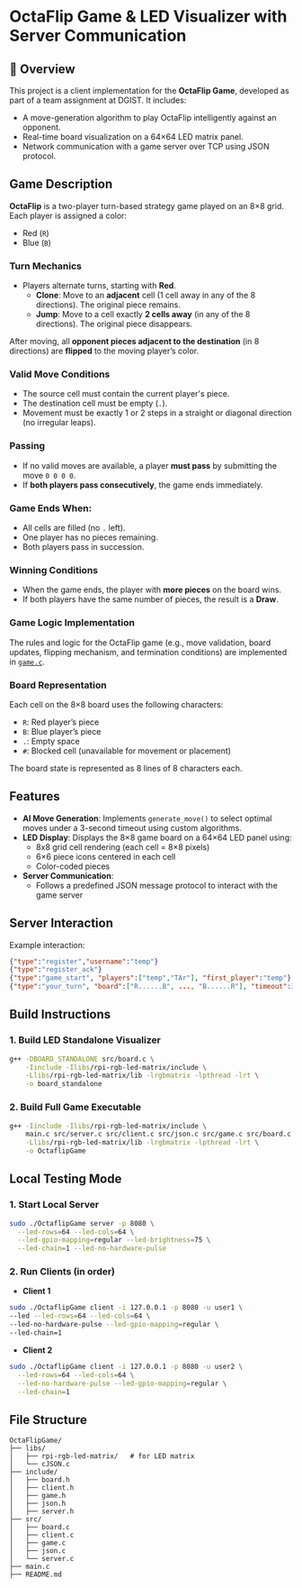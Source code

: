 # OctaFlip Game & LED Visualizer with Server Communication

## 📌 Overview
This project is a client implementation for the **OctaFlip Game**, developed as part of a team assignment at DGIST. It includes:
- A move-generation algorithm to play OctaFlip intelligently against an opponent.
- Real-time board visualization on a 64×64 LED matrix panel.
- Network communication with a game server over TCP using JSON protocol.

## Game Description

**OctaFlip** is a two-player turn-based strategy game played on an 8×8 grid. Each player is assigned a color:
- Red (`R`)
- Blue (`B`)

### Turn Mechanics
- Players alternate turns, starting with **Red**.
  - **Clone**: Move to an **adjacent** cell (1 cell away in any of the 8 directions). The original piece remains.
  - **Jump**: Move to a cell exactly **2 cells away** (in any of the 8 directions). The original piece disappears.

After moving, all **opponent pieces adjacent to the destination** (in 8 directions) are **flipped** to the moving player’s color.

### Valid Move Conditions
- The source cell must contain the current player's piece.
- The destination cell must be empty (`.`).
- Movement must be exactly 1 or 2 steps in a straight or diagonal direction (no irregular leaps).

### Passing
- If no valid moves are available, a player **must pass** by submitting the move `0 0 0 0`.
- If **both players pass consecutively**, the game ends immediately.

### Game Ends When:
- All cells are filled (no `.` left).
- One player has no pieces remaining.
- Both players pass in succession.

### Winning Conditions
- When the game ends, the player with **more pieces** on the board wins.
- If both players have the same number of pieces, the result is a **Draw**.

### Game Logic Implementation
The rules and logic for the OctaFlip game (e.g., move validation, board updates, flipping mechanism, and termination conditions) are implemented in [`game.c`](src/game.c).


### Board Representation
Each cell on the 8×8 board uses the following characters:
- `R`: Red player’s piece
- `B`: Blue player’s piece
- `.`: Empty space
- `#`: Blocked cell (unavailable for movement or placement)

The board state is represented as 8 lines of 8 characters each.


## Features
- **AI Move Generation**: Implements `generate_move()` to select optimal moves under a 3-second timeout using custom algorithms.
- **LED Display**: Displays the 8×8 game board on a 64×64 LED panel using:
  - 8x8 grid cell rendering (each cell = 8×8 pixels)
  - 6×6 piece icons centered in each cell
  - Color-coded pieces
- **Server Communication**:
  - Follows a predefined JSON message protocol to interact with the game server

## Server Interaction
Example interaction:
```json
{"type":"register","username":"temp"}
{"type":"register_ack"}
{"type":"game_start", "players":["temp","TAr"], "first_player":"temp"}
{"type":"your_turn", "board":["R......B", ..., "B......R"], "timeout":3}
```

## Build Instructions

### 1. Build LED Standalone Visualizer
```bash
g++ -DBOARD_STANDALONE src/board.c \
    -Iinclude -Ilibs/rpi-rgb-led-matrix/include \
    -Llibs/rpi-rgb-led-matrix/lib -lrgbmatrix -lpthread -lrt \
    -o board_standalone
```
### 2. Build Full Game Executable
``` bash
g++ -Iinclude -Ilibs/rpi-rgb-led-matrix/include \
    main.c src/server.c src/client.c src/json.c src/game.c src/board.c libs/cJSON.c \
    -Llibs/rpi-rgb-led-matrix/lib -lrgbmatrix -lpthread -lrt \
    -o OctaflipGame
```

## Local Testing Mode

### 1. Start Local Server
``` bash
sudo ./OctaflipGame server -p 8080 \
  --led-rows=64 --led-cols=64 \
  --led-gpio-mapping=regular --led-brightness=75 \
  --led-chain=1 --led-no-hardware-pulse
```

### 2. Run Clients (in order)
- **Client 1**
``` bash
sudo ./OctaflipGame client -i 127.0.0.1 -p 8080 -u user1 \
--led --led-rows=64 --led-cols=64 \
--led-no-hardware-pulse --led-gpio-mapping=regular \
--led-chain=1
```
- **Client 2**
``` bash
sudo ./OctaflipGame client -i 127.0.0.1 -p 8080 -u user2 \
  --led-rows=64 --led-cols=64 \
  --led-no-hardware-pulse --led-gpio-mapping=regular \
  --led-chain=1
```


## File Structure
```
OctaFlipGame/
├── libs/
│   ├── rpi-rgb-led-matrix/   # for LED matrix
│   └── cJSON.c               
├── include/  
│   ├── board.h
│   ├── client.h
│   ├── game.h
│   ├── json.h
│   ├── server.h          
├── src/                      
│   ├── board.c
│   ├── client.c
│   ├── game.c
│   ├── json.c
│   └── server.c
├── main.c                    
├── README.md
```
